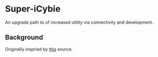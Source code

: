 # Super-iCybie

An upgrade path to of increased utility via connectivity and development.

## Background

Originally inspried by [this](https://aibohack.com/icybie/sic_rs232.htm) source.


